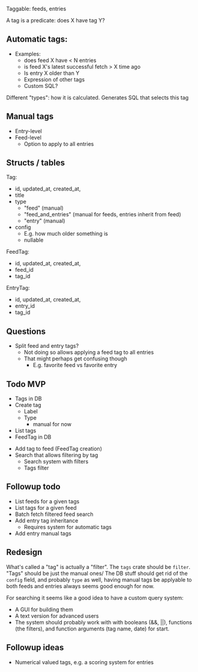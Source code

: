 Taggable: feeds, entries

A tag is a predicate: does X have tag Y?

## Automatic tags:

- Examples:
	- does feed X have < N entries
	- is feed X's latest successful fetch > X time ago
	- Is entry X older than Y
	- Expression of other tags
	- Custom SQL?

Different "types": how it is calculated.
Generates SQL that selects this tag

## Manual tags

- Entry-level
- Feed-level
	- Option to apply to all entries

## Structs / tables

Tag:
- id, updated_at, created_at,
- title
- type
	- "feed" (manual)
	- "feed_and_entries" (manual for feeds, entries inherit from feed)
	- "entry" (manual)
- config
	- E.g. how much older something is
	- nullable

FeedTag:
- id, updated_at, created_at,
- feed_id
- tag_id

EntryTag:
- id, updated_at, created_at,
- entry_id
- tag_id

## Questions

- Split feed and entry tags?
	- Not doing so allows applying a feed tag to all entries
	- That might perhaps get confusing though
		- E.g. favorite feed vs favorite entry

## Todo MVP

+ Tags in DB
+ Create tag
	- Label
	- Type
		- manual for now
+ List tags
+ FeedTag in DB
- Add tag to feed (FeedTag creation)
- Search that allows filtering by tag
	- Search system with filters
	- Tags filter
## Followup todo

- List feeds for a given tags
- List tags for a given feed
- Batch fetch filtered feed search
- Add entry tag inheritance
	- Requires system for automatic tags
- Add entry manual tags

## Redesign

What's called a "tag" is actually a "filter".
The `tags` crate should be `filter`.
"Tags" should be just the manual ones/
The DB stuff should get rid of the `config` field, and probably `type` as well,
having manual tags be applyable to both feeds and entries always seems good enough for now.

For searching it seems like a good idea to have a custom query system:
- A GUI for building them
- A text version for advanced users
- The system should probably work with with booleans (&&, ||), functions (the filters), and function arguments (tag name, date) for start.

## Followup ideas

- Numerical valued tags, e.g. a scoring system for entries